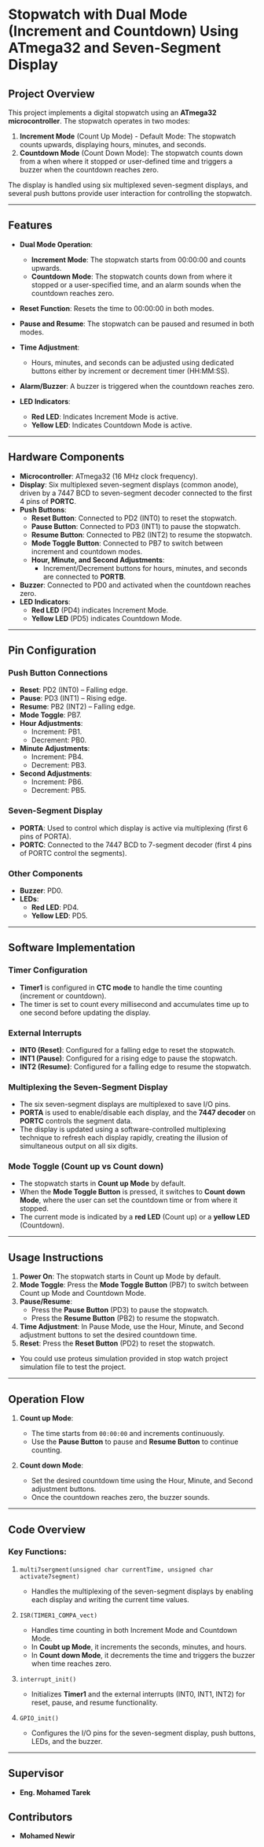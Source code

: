 # Stopwatch with Dual Mode (Increment and Countdown) Using ATmega32 and Seven-Segment Display

## Project Overview

This project implements a digital stopwatch using an **ATmega32 microcontroller**. The stopwatch operates in two modes:
1. **Increment Mode** (Count Up Mode) - Default Mode: The stopwatch counts upwards, displaying hours, minutes, and seconds.
2. **Countdown Mode** (Count Down Mode): The stopwatch counts down from a when where it stopped or user-defined time and triggers a buzzer when the       countdown reaches zero.

The display is handled using six multiplexed seven-segment displays, and several push buttons provide user interaction for controlling the stopwatch.

---

## Features

- **Dual Mode Operation**:
  - **Increment Mode**: The stopwatch starts from 00:00:00 and counts upwards.
  - **Countdown Mode**: The stopwatch counts down from where it stopped or a user-specified time, and an alarm sounds when the countdown reaches zero.
  
- **Reset Function**: Resets the time to 00:00:00 in both modes.
  
- **Pause and Resume**: The stopwatch can be paused and resumed in both modes.

- **Time Adjustment**:
  - Hours, minutes, and seconds can be adjusted using dedicated buttons either by increment or decrement timer (HH:MM:SS).

- **Alarm/Buzzer**: A buzzer is triggered when the countdown reaches zero.

- **LED Indicators**:
  - **Red LED**: Indicates Increment Mode is active.
  - **Yellow LED**: Indicates Countdown Mode is active.

---

## Hardware Components

- **Microcontroller**: ATmega32 (16 MHz clock frequency).
- **Display**: Six multiplexed seven-segment displays (common anode), driven by a 7447 BCD to seven-segment decoder connected to the first 4 pins of **PORTC**.
- **Push Buttons**: 
  - **Reset Button**: Connected to PD2 (INT0) to reset the stopwatch.
  - **Pause Button**: Connected to PD3 (INT1) to pause the stopwatch.
  - **Resume Button**: Connected to PB2 (INT2) to resume the stopwatch.
  - **Mode Toggle Button**: Connected to PB7 to switch between increment and countdown modes.
  - **Hour, Minute, and Second Adjustments**:
    - Increment/Decrement buttons for hours, minutes, and seconds are connected to **PORTB**.
- **Buzzer**: Connected to PD0 and activated when the countdown reaches zero.
- **LED Indicators**: 
  - **Red LED** (PD4) indicates Increment Mode.
  - **Yellow LED** (PD5) indicates Countdown Mode.

---

## Pin Configuration

### Push Button Connections
- **Reset**: PD2 (INT0) – Falling edge.
- **Pause**: PD3 (INT1) – Rising edge.
- **Resume**: PB2 (INT2) – Falling edge.
- **Mode Toggle**: PB7.
- **Hour Adjustments**:
  - Increment: PB1.
  - Decrement: PB0.
- **Minute Adjustments**:
  - Increment: PB4.
  - Decrement: PB3.
- **Second Adjustments**:
  - Increment: PB6.
  - Decrement: PB5.

### Seven-Segment Display
- **PORTA**: Used to control which display is active via multiplexing (first 6 pins of PORTA).
- **PORTC**: Connected to the 7447 BCD to 7-segment decoder (first 4 pins of PORTC control the segments).

### Other Components
- **Buzzer**: PD0.
- **LEDs**: 
  - **Red LED**: PD4.
  - **Yellow LED**: PD5.

---

## Software Implementation

### Timer Configuration
- **Timer1** is configured in **CTC mode** to handle the time counting (increment or countdown).
- The timer is set to count every millisecond and accumulates time up to one second before updating the display.

### External Interrupts
- **INT0 (Reset)**: Configured for a falling edge to reset the stopwatch.
- **INT1 (Pause)**: Configured for a rising edge to pause the stopwatch.
- **INT2 (Resume)**: Configured for a falling edge to resume the stopwatch.

### Multiplexing the Seven-Segment Display
- The six seven-segment displays are multiplexed to save I/O pins.
- **PORTA** is used to enable/disable each display, and the **7447 decoder** on **PORTC** controls the segment data.
- The display is updated using a software-controlled multiplexing technique to refresh each display rapidly, creating the illusion of simultaneous output on all six digits.

### Mode Toggle (Count up vs Count down)
- The stopwatch starts in **Count up Mode** by default.
- When the **Mode Toggle Button** is pressed, it switches to **Count down Mode**, where the user can set the countdown time or from where it stopped. 
- The current mode is indicated by a **red LED** (Count up) or a **yellow LED** (Countdown).

---

## Usage Instructions

1. **Power On**: The stopwatch starts in Count up Mode by default.
2. **Mode Toggle**: Press the **Mode Toggle Button** (PB7) to switch between Count up Mode and Countdown Mode.
3. **Pause/Resume**: 
   - Press the **Pause Button** (PD3) to pause the stopwatch.
   - Press the **Resume Button** (PB2) to resume the stopwatch.
4. **Time Adjustment**: In Pause Mode, use the Hour, Minute, and Second adjustment buttons to set the desired countdown time.
5. **Reset**: Press the **Reset Button** (PD2) to reset the stopwatch.

- You could use proteus simulation provided in stop watch project simulation file to test the project.
---

## Operation Flow

1. **Count up Mode**:
   - The time starts from `00:00:00` and increments continuously.
   - Use the **Pause Button** to pause and **Resume Button** to continue counting.

2. **Count down Mode**:
   - Set the desired countdown time using the Hour, Minute, and Second adjustment buttons.
   - Once the countdown reaches zero, the buzzer sounds.

---

## Code Overview

### Key Functions:

1. `multi7sergment(unsigned char currentTime, unsigned char activate7segment)`
   - Handles the multiplexing of the seven-segment displays by enabling each display and writing the current time values.

2. `ISR(TIMER1_COMPA_vect)`
   - Handles time counting in both Increment Mode and Countdown Mode.
   - In **Coubt up Mode**, it increments the seconds, minutes, and hours.
   - In **Count down Mode**, it decrements the time and triggers the buzzer when time reaches zero.

3. `interrupt_init()`
   - Initializes **Timer1** and the external interrupts (INT0, INT1, INT2) for reset, pause, and resume functionality.

4. `GPIO_init()`
   - Configures the I/O pins for the seven-segment display, push buttons, LEDs, and the buzzer.

---

## Supervisor
- **Eng. Mohamed Tarek**

## Contributors

- **Mohamed Newir** 
